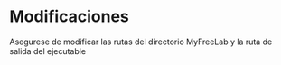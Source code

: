 # Modificaciones
Asegurese de modificar las rutas del directorio MyFreeLab 
y la ruta de salida del ejecutable
